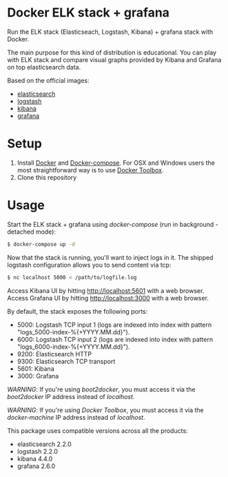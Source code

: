 # Docker ELK stack + grafana

Run the ELK stack (Elasticseach, Logstash, Kibana) + grafana stack with Docker.

The main purpose for this kind of distribution is educational.
You can play with ELK stack and compare visual graphs provided by Kibana and Grafana on top elasticsearch data.

Based on the official images:

* [elasticsearch](https://registry.hub.docker.com/_/elasticsearch/)
* [logstash](https://registry.hub.docker.com/_/logstash/)
* [kibana](https://registry.hub.docker.com/_/kibana/)
* [grafana](https://hub.docker.com/r/grafana/grafana/)

# Setup

1. Install [Docker](http://docker.io) and [Docker-compose](http://docs.docker.com/compose/install/). For OSX and Windows users the most straightforward way is to use [Docker Toolbox](https://www.docker.com/products/docker-toolbox).
2. Clone this repository

# Usage

Start the ELK stack + grafana using *docker-compose* (run in background - detached mode):

```bash
$ docker-compose up -d
```

Now that the stack is running, you'll want to inject logs in it. The shipped logstash configuration allows you to send content via tcp:

```bash
$ nc localhost 5000 < /path/to/logfile.log
```

Access Kibana UI by hitting [http://localhost:5601](http://localhost:5601) with a web browser.
Access Grafana UI by hitting [http://localhost:3000](http://localhost:3000) with a web browser.

By default, the stack exposes the following ports:
* 5000: Logstash TCP input 1 (logs are indexed into index with pattern "logs_5000-index-%{+YYYY.MM.dd}").
* 6000: Logstash TCP input 2 (logs are indexed into index with pattern "logs_6000-index-%{+YYYY.MM.dd}").
* 9200: Elasticsearch HTTP
* 9300: Elasticsearch TCP transport
* 5601: Kibana
* 3000: Grafana

*WARNING*: If you're using *boot2docker*, you must access it via the *boot2docker* IP address instead of *localhost*.

*WARNING*: If you're using *Docker Toolbox*, you must access it via the *docker-machine* IP address instead of *localhost*.

This package uses compatible versions across all the products:

* elasticsearch 2.2.0
* logstash 2.2.0
* kibana 4.4.0
* grafana 2.6.0